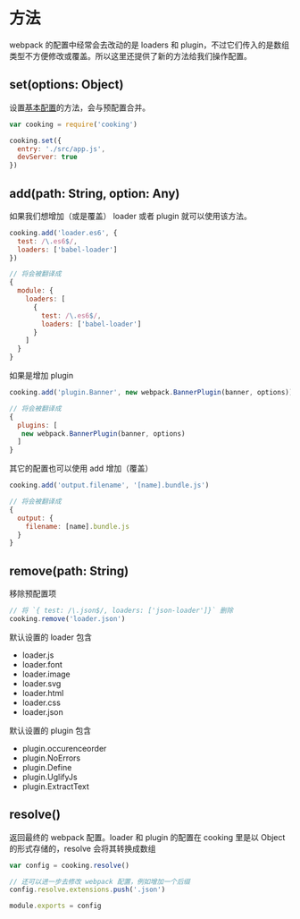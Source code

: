 # 方法
webpack 的配置中经常会去改动的是 loaders 和 plugin，不过它们传入的是数组类型不方便修改或覆盖。所以这里还提供了新的方法给我们操作配置。
<!-- toc -->

## set(options: Object)
设置[基本配置](configuration.md)的方法，会与预配置合并。
```javascript
var cooking = require('cooking')

cooking.set({
  entry: './src/app.js',
  devServer: true
})
```

## add(path: String, option: Any)
如果我们想增加（或是覆盖） loader 或者 plugin 就可以使用该方法。
```javascript
cooking.add('loader.es6', {
  test: /\.es6$/,
  loaders: ['babel-loader']
})

// 将会被翻译成
{
  module: {
    loaders: [
      {
        test: /\.es6$/,
        loaders: ['babel-loader']
      }
    ]
  }
}
```

如果是增加 plugin
```javascript
cooking.add('plugin.Banner', new webpack.BannerPlugin(banner, options))

// 将会被翻译成
{
  plugins: [
   new webpack.BannerPlugin(banner, options)
  ]
}

```

其它的配置也可以使用 add 增加（覆盖）
```javascript
cooking.add('output.filename', '[name].bundle.js')

// 将会被翻译成
{
  output: {
    filename: [name].bundle.js
  }
}

```

## remove(path: String)
移除预配置项
```javascript
// 将 `{ test: /\.json$/, loaders: ['json-loader']}` 删除
cooking.remove('loader.json')
```

默认设置的 loader 包含
- loader.js
- loader.font
- loader.image
- loader.svg
- loader.html
- loader.css
- loader.json

默认设置的 plugin 包含
- plugin.occurenceorder
- plugin.NoErrors
- plugin.Define
- plugin.UglifyJs
- plugin.ExtractText

## resolve()
返回最终的 webpack 配置。loader 和 plugin 的配置在 cooking 里是以 Object 的形式存储的，resolve 会将其转换成数组
```javascript
var config = cooking.resolve()

// 还可以进一步去修改 webpack 配置，例如增加一个后缀
config.resolve.extensions.push('.json')

module.exports = config
```

